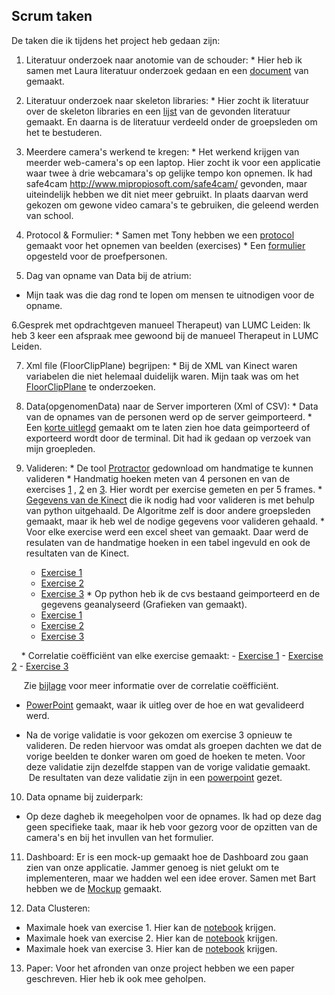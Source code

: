 ## Scrum taken
De taken die ik tijdens het project heb gedaan zijn:

  1. Literatuur onderzoek naar anotomie van de schouder:
    * Hier heb ik samen met Laura literatuur onderzoek gedaan en een [document](anatomieSchouder.pdf) van gemaakt.
    
  2.  Literatuur onderzoek naar skeleton libraries:
    * Hier zocht ik literatuur over de skeleton libraries en een [lijst](LiteratuurLijst.xlsx) van de gevonden literatuur gemaakt. En daarna is de literatuur verdeeld onder de groepsleden om het te bestuderen.
    
  3.  Meerdere camera's werkend te kregen: 
    * Het werkend krijgen van meerder web-camera's op een laptop. Hier zocht ik voor een applicatie waar twee à drie webcamara's op gelijke tempo kon opnemen. Ik had safe4cam http://www.mipropiosoft.com/safe4cam/ gevonden, maar uiteindelijk hebben we dit niet meer gebruikt. In plaats daarvan werd gekozen om gewone video camara's te gebruiken, die geleend werden van school.
    
  4. Protocol & Formulier:
    * Samen met Tony hebben we een [protocol](ProtocolOpname.pdf) gemaakt voor het opnemen van beelden (exercises)
    * Een [formulier](SteekproefFormulier.pdf) opgesteld voor de proefpersonen.
  
  5. Dag van opname van Data bij de atrium:
   * Mijn taak was die dag rond te lopen om mensen te uitnodigen voor de opname.
   
  6.Gesprek met opdrachtgeven  manueel Therapeut) van LUMC Leiden:
    Ik heb 3 keer een afspraak mee gewoond bij de manueel Therapeut in LUMC Leiden. 
   
  7. Xml file (FloorClipPlane) begrijpen:
    * Bij de XML van Kinect waren variabelen die niet helemaal duidelijk waren. Mijn taak was om het [FloorClipPlane](FloorClipPlane.pdf) te onderzoeken. 
   
  8. Data(opgenomenData) naar de Server importeren (Xml of CSV):
    * Data van de opnames van de personen werd op de server geimporteerd.
    * Een [korte uitlegd](Terminal.pdf) gemaakt om te laten zien hoe data geimporteerd of exporteerd wordt door de terminal. Dit had ik gedaan op verzoek van mijn groepleden.
  
  9. Valideren:
    * De tool [Protractor](http://download.cnet.com/Protractor/3000-2053_4-10973644.html) gedownload om handmatige te kunnen valideren
    * Handmatig hoeken meten van 4 personen en van de exercises [1](P1E1-695.png) , [2](P4E2-095pj.png) en [3](P1E3-300pj.png). 
      Hier wordt per exercise gemeten en per 5 frames.
    * [Gegevens van de Kinect](DataKinect.ipynb) die ik nodig had voor valideren is met behulp van python uitgehaald.
      De Algoritme zelf is door andere groepsleden gemaakt, maar ik heb wel de nodige gegevens voor valideren gehaald.
    * Voor elke exercise werd een excel sheet van gemaakt. Daar werd de resulaten van de handmatige hoeken in een tabel ingevuld en ook de resultaten van de Kinect.
      - [Exercise 1](EX1DataVal.xlsx)
      - [Exercise 2](EX2DataValMeting.xlsx)
      - [Exercise 3](EX3DataValMeting.xlsx)
    * Op python heb ik de cvs bestaand geimporteerd en de gegevens geanalyseerd (Grafieken van gemaakt).
      - [Exercise 1](Ex1-Valideren.ipynb)
      - [Exercise 2](Ex2-Valideren.ipynb)
      - [Exercise 3](Ex3-Valideren.ipynb)
    
      * Correlatie coëfficiënt van elke exercise gemaakt:
       - [Exercise 1](CorelatieC_Ex1.png)
       - [Exercise 2](CorelatieC_Ex2.png)
       - [Exercise 3](CorelatieC_Ex3.png)
      
      Zie [bijlage](Correlatie.pdf) voor meer informatie over de correlatie coëfficiënt.
  * [PowerPoint](Valideren.pptx) gemaakt, waar ik uitleg over de hoe en wat gevalideerd werd.
    
  * Na de vorige validatie is voor gekozen om exercise 3 opnieuw te valideren.
    De reden hiervoor was omdat als groepen dachten we dat de vorige beelden te donker waren om goed de hoeken te meten.
    Voor deze validatie zijn dezelfde stappen van de vorige validatie gemaakt.
    De resultaten van deze validatie zijn in een [powerpoint](ZuiderParkValiderenOefening3-3.pdf) gezet.
    
10. Data opname bij zuiderpark:
  * Op deze  dagheb ik meegeholpen voor de opnames. Ik had op deze dag geen specifieke taak, maar ik heb voor gezorg voor de opzitten van de camera's en bij het invullen van het formulier.
  
 11. Dashboard:
 Er is een mock-up gemaakt hoe de Dashboard zou gaan zien van onze applicatie.
 Jammer genoeg is niet gelukt om te implementeren, maar we hadden wel een idee erover.
 Samen met Bart hebben we de [Mockup](DashBoard.pdf) gemaakt.
  
 12. Data Clusteren:
  - Maximale hoek van exercise 1.
    Hier kan de [notebook](max_hoek_ex1.ipynb) krijgen.
  - Maximale hoek van exercise 2.
    Hier kan de [notebook](max_hoek_ex2.ipynb) krijgen.
  - Maximale hoek van exercise 3.
    Hier kan de [notebook](max_hoek_ex3.ipynb) krijgen.
    
  13. Paper:
    Voor het afronden van onze project hebben we een paper geschreven.
    Hier heb ik ook mee geholpen.
   
   

    

  
    
    
      

    
 

